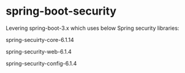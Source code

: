 # spring-boot-security

Levering spring-boot-3.x which uses below Spring security libraries:

spring-secuirty-core-6.1.14

spring-security-web-6.1.4

spring-security-config-6.1.4
